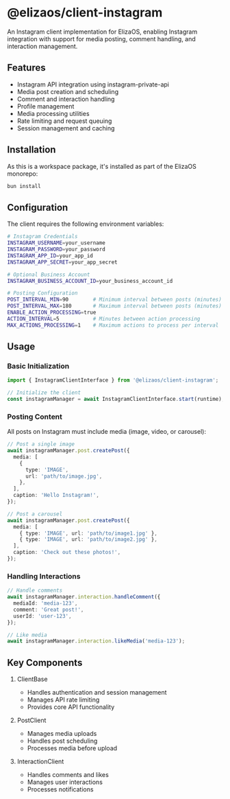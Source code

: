 # @elizaos/client-instagram

An Instagram client implementation for ElizaOS, enabling Instagram integration with support for media posting, comment handling, and interaction management.

## Features

- Instagram API integration using instagram-private-api
- Media post creation and scheduling
- Comment and interaction handling
- Profile management
- Media processing utilities
- Rate limiting and request queuing
- Session management and caching

## Installation

As this is a workspace package, it's installed as part of the ElizaOS monorepo:

```bash
bun install
```

## Configuration

The client requires the following environment variables:

```bash
# Instagram Credentials
INSTAGRAM_USERNAME=your_username
INSTAGRAM_PASSWORD=your_password
INSTAGRAM_APP_ID=your_app_id
INSTAGRAM_APP_SECRET=your_app_secret

# Optional Business Account
INSTAGRAM_BUSINESS_ACCOUNT_ID=your_business_account_id

# Posting Configuration
POST_INTERVAL_MIN=90        # Minimum interval between posts (minutes)
POST_INTERVAL_MAX=180       # Maximum interval between posts (minutes)
ENABLE_ACTION_PROCESSING=true
ACTION_INTERVAL=5           # Minutes between action processing
MAX_ACTIONS_PROCESSING=1    # Maximum actions to process per interval
```

## Usage

### Basic Initialization

```typescript
import { InstagramClientInterface } from '@elizaos/client-instagram';

// Initialize the client
const instagramManager = await InstagramClientInterface.start(runtime);
```

### Posting Content

All posts on Instagram must include media (image, video, or carousel):

```typescript
// Post a single image
await instagramManager.post.createPost({
  media: [
    {
      type: 'IMAGE',
      url: 'path/to/image.jpg',
    },
  ],
  caption: 'Hello Instagram!',
});

// Post a carousel
await instagramManager.post.createPost({
  media: [
    { type: 'IMAGE', url: 'path/to/image1.jpg' },
    { type: 'IMAGE', url: 'path/to/image2.jpg' },
  ],
  caption: 'Check out these photos!',
});
```

### Handling Interactions

```typescript
// Handle comments
await instagramManager.interaction.handleComment({
  mediaId: 'media-123',
  comment: 'Great post!',
  userId: 'user-123',
});

// Like media
await instagramManager.interaction.likeMedia('media-123');
```

## Key Components

1. ClientBase

   - Handles authentication and session management
   - Manages API rate limiting
   - Provides core API functionality

2. PostClient

   - Manages media uploads
   - Handles post scheduling
   - Processes media before upload

3. InteractionClient
   - Handles comments and likes
   - Manages user interactions
   - Processes notifications
